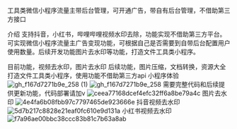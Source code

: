 工具类微信小程序流量主带后台管理，可开通广告，带自有后台管理，不借助第三方接口

介绍 支持抖音，小红书，哔哩哔哩视频水印去除，功能实现不借助第三方平台。可实现微信小程序流量主广告变现功能，可根据自己是否需要到自带后台配置用户使用数量。后续开发功能图片去水印等功能，打造文件工具类小程序。

目前功能，视频去水印，图片去水印 后续功能，图片压缩，文档转换，资源大全打造文件工具类小程序，使用功能不借助第三方api
小程序体验
![gh_f167d7271b9e_258 (1)](https://github.com/user-attachments/assets/2793f67c-b6f1-475f-9e96-4182e03b067a)
![gh_f167d7271b9e_258](https://github.com/user-attachments/assets/5247fd91-7789-429b-be8e-2cefb01bc147)
需要完整代码和后续提供更新功能，代码部署请加v
![ceea77168dcef4efc32ff6a8be79a4c](https://github.com/user-attachments/assets/f17a160d-9ce7-42c6-8b62-e214c3bc7b72)
图片去水印
![4e4fa6b08fbb97c7797465de923666e](https://github.com/user-attachments/assets/b44fbfb9-d380-432d-9f44-50d6c22db0a6)
抖音视频去水印
![5d7b217c8828e21eaf0fc610e9d131a](https://github.com/user-attachments/assets/793a51e4-893b-4d74-909f-d8178ca54ba9)
小红书视频去水印
![f7a96ae00bbc38ccc83b81c7b63a8ab](https://github.com/user-attachments/assets/70a3b2a9-15c3-4bcc-a24d-496e66653cc5)




